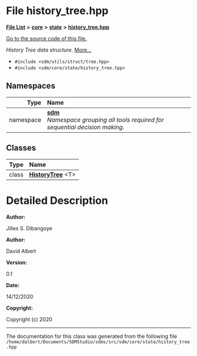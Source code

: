 
<NavBar active_item_id="2"/>

# File history\_tree.hpp


[**File List**](files.md) **>** [**core**](dir_92216a09053680f71034e5e26026ee62.md) **>** [**state**](dir_d0d8dc666ec4ca9b544d63f25347f269.md) **>** [**history\_tree.hpp**](history__tree_8hpp.md)

[Go to the source code of this file.](history__tree_8hpp_source.md)

_History Tree data structure._ [More...](#detailed-description)

* `#include <sdm/utils/struct/tree.hpp>`
* `#include <sdm/core/state/history_tree.tpp>`









## Namespaces

| Type | Name |
| ---: | :--- |
| namespace | [**sdm**](namespacesdm.md) <br>_Namespace grouping all tools required for sequential decision making._  |

## Classes

| Type | Name |
| ---: | :--- |
| class | [**HistoryTree**](classsdm_1_1HistoryTree.md) &lt;T&gt;<br> |













# Detailed Description




**Author:**

Jilles S. Dibangoye 




**Author:**

David Albert 




**Version:**

0.1 




**Date:**

14/12/2020




**Copyright:**

Copyright (c) 2020 




    

------------------------------
The documentation for this class was generated from the following file `/home/dalbert/Documents/SDMStudio/sdms/src/sdm/core/state/history_tree.hpp`